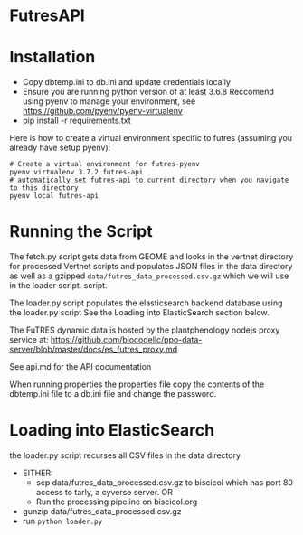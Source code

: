 # FutresAPI

# Installation
  * Copy dbtemp.ini to db.ini and update credentials locally
  * Ensure you are running python version of at least 3.6.8  Reccomend using pyenv to manage your environment, see https://github.com/pyenv/pyenv-virtualenv
  * pip install -r requirements.txt 

Here is how to create a virtual environment specific to futres (assuming you already have setup pyenv):
```
# Create a virtual environment for futres-pyenv
pyenv virtualenv 3.7.2 futres-api
# automatically set futres-api to current directory when you navigate to this directory
pyenv local futres-api
```

# Running the Script
The fetch.py script gets data from GEOME and looks in the vertnet directory for 
processed Vertnet scripts and populates JSON files in the data directory as well
as a gzipped `data/futres_data_processed.csv.gz` which we will use in the loader script.
script.  

The loader.py script populates the elasticsearch backend database using the loader.py script
See the Loading into ElasticSearch section below.

The FuTRES dynamic data is hosted by the plantphenology nodejs proxy service at:
https://github.com/biocodellc/ppo-data-server/blob/master/docs/es_futres_proxy.md

See api.md for the API documentation

When running properties the properties file copy the contents of the dbtemp.ini file to a db.ini file and change the password. 

# Loading into ElasticSearch
the loader.py script recurses all CSV files in the data directory
 * EITHER:
    * scp data/futres_data_processed.csv.gz to biscicol which has port 80 access to tarly, a cyverse server. OR
    * Run the processing pipeline on biscicol.org
 * gunzip data/futres_data_processed.csv.gz
 * run ```python loader.py```


